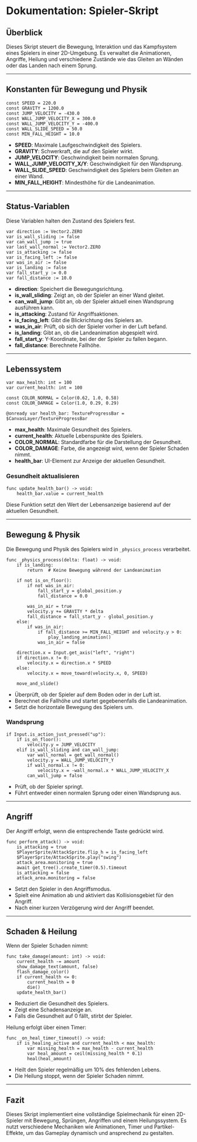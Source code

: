 # Dokumentation: Spieler-Skript

## Überblick
Dieses Skript steuert die Bewegung, Interaktion und das Kampfsystem eines Spielers in einer 2D-Umgebung. Es verwaltet die Animationen, Angriffe, Heilung und verschiedene Zustände wie das Gleiten an Wänden oder das Landen nach einem Sprung.

---

## Konstanten für Bewegung und Physik

```gdscript
const SPEED = 220.0
const GRAVITY = 1200.0
const JUMP_VELOCITY = -430.0
const WALL_JUMP_VELOCITY_X = 300.0
const WALL_JUMP_VELOCITY_Y = -400.0
const WALL_SLIDE_SPEED = 50.0
const MIN_FALL_HEIGHT = 10.0
```

- **SPEED**: Maximale Laufgeschwindigkeit des Spielers.
- **GRAVITY**: Schwerkraft, die auf den Spieler wirkt.
- **JUMP_VELOCITY**: Geschwindigkeit beim normalen Sprung.
- **WALL_JUMP_VELOCITY_X/Y**: Geschwindigkeit für den Wandsprung.
- **WALL_SLIDE_SPEED**: Geschwindigkeit des Spielers beim Gleiten an einer Wand.
- **MIN_FALL_HEIGHT**: Mindesthöhe für die Landeanimation.

---

## Status-Variablen
Diese Variablen halten den Zustand des Spielers fest.

```gdscript
var direction := Vector2.ZERO
var is_wall_sliding := false
var can_wall_jump := true
var last_wall_normal := Vector2.ZERO
var is_attacking := false
var is_facing_left := false
var was_in_air := false
var is_landing := false
var fall_start_y := 0.0
var fall_distance := 10.0
```

- **direction**: Speichert die Bewegungsrichtung.
- **is_wall_sliding**: Zeigt an, ob der Spieler an einer Wand gleitet.
- **can_wall_jump**: Gibt an, ob der Spieler aktuell einen Wandsprung ausführen kann.
- **is_attacking**: Zustand für Angriffsaktionen.
- **is_facing_left**: Gibt die Blickrichtung des Spielers an.
- **was_in_air**: Prüft, ob sich der Spieler vorher in der Luft befand.
- **is_landing**: Gibt an, ob die Landeanimation abgespielt wird.
- **fall_start_y**: Y-Koordinate, bei der der Spieler zu fallen begann.
- **fall_distance**: Berechnete Fallhöhe.

---

## Lebenssystem

```gdscript
var max_health: int = 100
var current_health: int = 100

const COLOR_NORMAL = Color(0.62, 1.0, 0.58)
const COLOR_DAMAGE = Color(1.0, 0.29, 0.29)

@onready var health_bar: TextureProgressBar = $CanvasLayer/TextureProgressBar
```

- **max_health**: Maximale Gesundheit des Spielers.
- **current_health**: Aktuelle Lebenspunkte des Spielers.
- **COLOR_NORMAL**: Standardfarbe für die Darstellung der Gesundheit.
- **COLOR_DAMAGE**: Farbe, die angezeigt wird, wenn der Spieler Schaden nimmt.
- **health_bar**: UI-Element zur Anzeige der aktuellen Gesundheit.

### Gesundheit aktualisieren

```gdscript
func update_health_bar() -> void:
    health_bar.value = current_health
```

Diese Funktion setzt den Wert der Lebensanzeige basierend auf der aktuellen Gesundheit.

---

## Bewegung & Physik

Die Bewegung und Physik des Spielers wird in `_physics_process` verarbeitet.

```gdscript
func _physics_process(delta: float) -> void:
    if is_landing:
        return  # Keine Bewegung während der Landeanimation

    if not is_on_floor():
        if not was_in_air:
            fall_start_y = global_position.y
            fall_distance = 0.0
        
        was_in_air = true
        velocity.y += GRAVITY * delta
        fall_distance = fall_start_y - global_position.y
    else:
        if was_in_air:
            if fall_distance >= MIN_FALL_HEIGHT and velocity.y > 0:
                play_landing_animation()
            was_in_air = false

    direction.x = Input.get_axis("left", "right")
    if direction.x != 0:
        velocity.x = direction.x * SPEED
    else:
        velocity.x = move_toward(velocity.x, 0, SPEED)

    move_and_slide()
```

- Überprüft, ob der Spieler auf dem Boden oder in der Luft ist.
- Berechnet die Fallhöhe und startet gegebenenfalls die Landeanimation.
- Setzt die horizontale Bewegung des Spielers um.

### Wandsprung

```gdscript
if Input.is_action_just_pressed("up"):
    if is_on_floor():
        velocity.y = JUMP_VELOCITY
    elif is_wall_sliding and can_wall_jump:
        var wall_normal = get_wall_normal()
        velocity.y = WALL_JUMP_VELOCITY_Y
        if wall_normal.x != 0:
            velocity.x = -wall_normal.x * WALL_JUMP_VELOCITY_X
        can_wall_jump = false
```

- Prüft, ob der Spieler springt.
- Führt entweder einen normalen Sprung oder einen Wandsprung aus.

---

## Angriff

Der Angriff erfolgt, wenn die entsprechende Taste gedrückt wird.

```gdscript
func perform_attack() -> void:
    is_attacking = true
    $PlayerSprite/AttackSprite.flip_h = is_facing_left
    $PlayerSprite/AttackSprite.play("swing")
    attack_area.monitoring = true
    await get_tree().create_timer(0.5).timeout
    is_attacking = false
    attack_area.monitoring = false
```

- Setzt den Spieler in den Angriffsmodus.
- Spielt eine Animation ab und aktiviert das Kollisionsgebiet für den Angriff.
- Nach einer kurzen Verzögerung wird der Angriff beendet.

---

## Schaden & Heilung

Wenn der Spieler Schaden nimmt:

```gdscript
func take_damage(amount: int) -> void:
    current_health -= amount
    show_damage_text(amount, false)
    flash_damage_color()
    if current_health <= 0:
        current_health = 0
        die()
    update_health_bar()
```

- Reduziert die Gesundheit des Spielers.
- Zeigt eine Schadensanzeige an.
- Falls die Gesundheit auf 0 fällt, stirbt der Spieler.

Heilung erfolgt über einen Timer:

```gdscript
func _on_heal_timer_timeout() -> void:
    if is_healing_active and current_health < max_health:
        var missing_health = max_health - current_health
        var heal_amount = ceil(missing_health * 0.1)
        heal(heal_amount)
```

- Heilt den Spieler regelmäßig um 10% des fehlenden Lebens.
- Die Heilung stoppt, wenn der Spieler Schaden nimmt.

---

## Fazit
Dieses Skript implementiert eine vollständige Spielmechanik für einen 2D-Spieler mit Bewegung, Sprüngen, Angriffen und einem Heilungssystem. Es nutzt verschiedene Mechaniken wie Animationen, Timer und Partikel-Effekte, um das Gameplay dynamisch und ansprechend zu gestalten.

